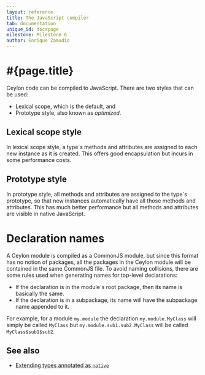 ```yaml
---
layout: reference
title: The JavaScript compiler
tab: documentation
unique_id: docspage
milestone: Milestone 6
author: Enrique Zamudio
---
```


# #{page.title}

Ceylon code can be compiled to JavaScript. There are two styles that can be used:

* Lexical scope, which is the default, and
* Prototype style, also known as _optimized_.

## Lexical scope style

In lexical scope style, a type´s methods and attributes are assigned to each new instance as it is created. This offers good encapsulation but incurs in some performance costs.

## Prototype style

In prototype style, all methods and attributes are assigned to the type´s prototype, so that new instances automatically have all those methods and attributes. This has much better performance but all methods and attributes are visible in native JavaScript.

# Declaration names

A Ceylon module is compiled as a CommonJS module, but since this format has no notion of packages, all the packages in the Ceylon module will be contained in the same CommonJS file. To avoid naming collisions, there are some rules used when generating names for top-level declarations:

* If the declaration is in the module´s root package, then its name is basically the same.
* If the declaration is in a subpackage, its name will have the subpackage name appended to it.

For example, for a module `my.module` the declaration `my.module.MyClass` will simply be called `MyClass` but `my.module.sub1.sub2.MyClass` will be called `MyClass$sub1$sub2`. 

## See also

* [Extending types annotated as `native`](native-anno)
